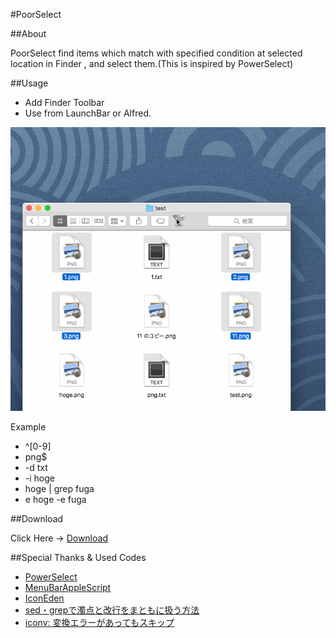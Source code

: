 #PoorSelect

##About

PoorSelect find items which match with specified condition at selected location in Finder , and select them.(This is inspired by PowerSelect)

##Usage

- Add Finder Toolbar
- Use from LaunchBar or Alfred.

![Anime Gif](./PoorSelect.gif)

Example

- ^[0-9]
- png$
- -d txt
- -i hoge
- hoge | grep fuga
- e hoge -e fuga

##Download

Click Here → [Download](https://github.com/veadar/PoorSelect/releases)


##Special Thanks & Used Codes

- <a href="http://www.script-factory.net/software/FinderHelpers/PowerSelect/">PowerSelect</a>
- <a href="http://memogakisouko.appspot.com/MenuBarAppleScript.html">MenuBarAppleScript</a>
- [IconEden
](https://www.iconfinder.com/icons/61494/30_filter_icon)
- [sed・grepで濁点と改行をまともに扱う方法](http://d.hatena.ne.jp/zariganitosh/20100930/sed_grep_cr_lf_utf8_mac)
- [iconv: 変換エラーがあってもスキップ](http://bmath.org/wordpress/?p=1281)